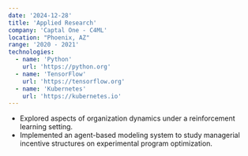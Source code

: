 ```yaml
---
date: '2024-12-28'
title: 'Applied Research'
company: 'Captal One - C4ML'
location: "Phoenix, AZ"
range: '2020 - 2021'
technologies:
  - name: 'Python'
    url: 'https://python.org'
  - name: 'TensorFlow'
    url: 'https://tensorflow.org'
  - name: 'Kubernetes'
    url: 'https://kubernetes.io'
---
```


- Explored aspects of organization dynamics under a reinforcement learning setting. 
- Implemented an agent-based modeling system to study managerial incentive structures on experimental program optimization.
